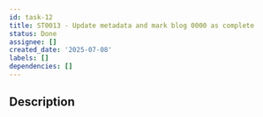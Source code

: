 ```yaml
---
id: task-12
title: ST0013 - Update metadata and mark blog 0000 as complete
status: Done
assignee: []
created_date: '2025-07-08'
labels: []
dependencies: []
---
```


## Description
